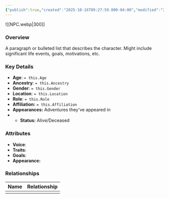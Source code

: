 ```yaml
---
{"publish":true,"created":"2025-10-16T09:27:59.000-04:00","modified":"2025-10-16T13:43:41.943-04:00","published":"2025-10-16T13:43:41.943-04:00","cssclasses":"","Age":null,"Ancestry":null,"Gender":null,"Location":null,"Role":null,"Affiliation":null,"Appearances":["Adventures they've appeared in"],"Status":"Alive/Deceased"}
---
```



![[NPC.webp\|300]]

### Overview
A paragraph or bulleted list that describes the character. Might include significant life events, goals, motivations, etc.

### Key Details
- **Age**: `= this.Age`
- **Ancestry**: `= this.Ancestry`
- **Gender**: `= this.Gender`
- **Location**: `= this.Location`
- **Role**: `= this.Role`
- **Affiliation:** `= this.Affiliation`
- **Appearances:** Adventures they've appeared in
- - **Status:** Alive/Deceased

### Attributes
- **Voice**: 
- **Traits**: 
- **Goals**: 
- **Appearance:** 

### Relationships

| Name | Relationship |
| ---- | ------------ |
|      |              |

